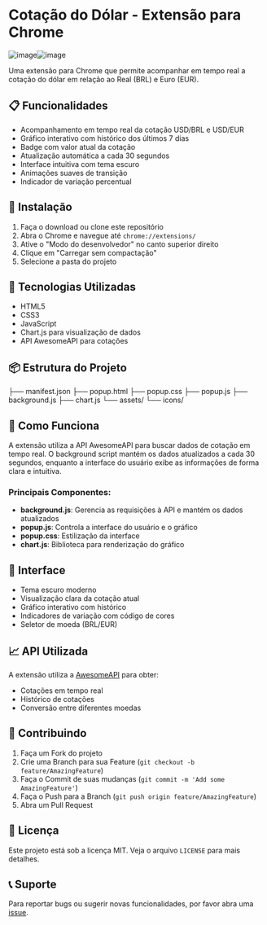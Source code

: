 # Cotação do Dólar - Extensão para Chrome

![image](https://github.com/user-attachments/assets/43ec8623-26cf-4481-aeeb-a0f8351376ed)![image](https://github.com/user-attachments/assets/f03b2214-c9bb-48e1-b80c-4b59f9c034a1)




Uma extensão para Chrome que permite acompanhar em tempo real a cotação do dólar em relação ao Real (BRL) e Euro (EUR).

## 📋 Funcionalidades

- Acompanhamento em tempo real da cotação USD/BRL e USD/EUR
- Gráfico interativo com histórico dos últimos 7 dias
- Badge com valor atual da cotação
- Atualização automática a cada 30 segundos
- Interface intuitiva com tema escuro
- Animações suaves de transição
- Indicador de variação percentual

## 🚀 Instalação

1. Faça o download ou clone este repositório
2. Abra o Chrome e navegue até `chrome://extensions/`
3. Ative o "Modo do desenvolvedor" no canto superior direito
4. Clique em "Carregar sem compactação"
5. Selecione a pasta do projeto

## 🔧 Tecnologias Utilizadas

- HTML5
- CSS3
- JavaScript
- Chart.js para visualização de dados
- API AwesomeAPI para cotações

## 📦 Estrutura do Projeto

├── manifest.json
├── popup.html
├── popup.css
├── popup.js
├── background.js
├── chart.js
└── assets/
└── icons/

## 🔄 Como Funciona

A extensão utiliza a API AwesomeAPI para buscar dados de cotação em tempo real. O background script mantém os dados atualizados a cada 30 segundos, enquanto a interface do usuário exibe as informações de forma clara e intuitiva.

### Principais Componentes:

- **background.js**: Gerencia as requisições à API e mantém os dados atualizados
- **popup.js**: Controla a interface do usuário e o gráfico
- **popup.css**: Estilização da interface
- **chart.js**: Biblioteca para renderização do gráfico

## 🎨 Interface

- Tema escuro moderno
- Visualização clara da cotação atual
- Gráfico interativo com histórico
- Indicadores de variação com código de cores
- Seletor de moeda (BRL/EUR)

## 📈 API Utilizada

A extensão utiliza a [AwesomeAPI](https://docs.awesomeapi.com.br/) para obter:
- Cotações em tempo real
- Histórico de cotações
- Conversão entre diferentes moedas

## 🤝 Contribuindo

1. Faça um Fork do projeto
2. Crie uma Branch para sua Feature (`git checkout -b feature/AmazingFeature`)
3. Faça o Commit de suas mudanças (`git commit -m 'Add some AmazingFeature'`)
4. Faça o Push para a Branch (`git push origin feature/AmazingFeature`)
5. Abra um Pull Request

## 📄 Licença

Este projeto está sob a licença MIT. Veja o arquivo `LICENSE` para mais detalhes.

## 📞 Suporte

Para reportar bugs ou sugerir novas funcionalidades, por favor abra uma [issue](https://github.com/ThallesCosta-dev/api-dolar/issues).
